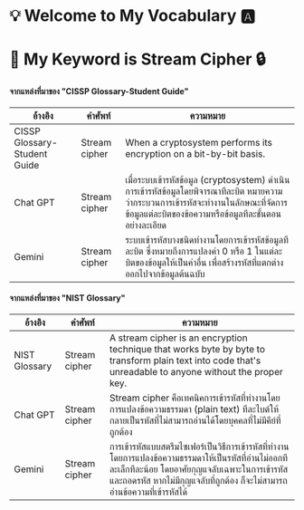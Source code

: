 # 💡 Welcome to My Vocabulary 🅰️

# 🔑 My Keyword is Stream Cipher 🔒

#### จากแหล่งที่มาของ "CISSP Glossary-Student Guide"
| อ้างอิง                     | คำศัพท์       | ความหมาย                                                                                                      |
|-----------------------------|---------------|---------------------------------------------------------------------------------------------------------------|
| CISSP Glossary-Student Guide | Stream cipher | When a cryptosystem performs its encryption on a bit-by-bit basis.                                           |
| Chat GPT                    | Stream cipher | เมื่อระบบเข้ารหัสข้อมูล (cryptosystem) ดำเนินการเข้ารหัสข้อมูลโดยพิจารณาทีละบิต หมายความว่ากระบวนการเข้ารหัสจะทำงานในลักษณะที่จัดการข้อมูลแต่ละบิตของข้อความหรือข้อมูลทีละขั้นตอนอย่างละเอียด |
| Gemini                      | Stream cipher | ระบบเข้ารหัสบางชนิดทำงานโดยการเข้ารหัสข้อมูลทีละบิต ซึ่งหมายถึงการแปลงค่า 0 หรือ 1 ในแต่ละบิตของข้อมูลให้เป็นค่าอื่น เพื่อสร้างรหัสที่แตกต่างออกไปจากข้อมูลต้นฉบับ |

#### จากแหล่งที่มาของ "NIST Glossary"
| อ้างอิง        | คำศัพท์       | ความหมาย                                                                                                        |
|----------------|---------------|-----------------------------------------------------------------------------------------------------------------|
| NIST Glossary | Stream cipher | A stream cipher is an encryption technique that works byte by byte to transform plain text into code that's unreadable to anyone without the proper key. |
| Chat GPT      | Stream cipher | Stream cipher คือเทคนิคการเข้ารหัสที่ทำงานโดยการแปลงข้อความธรรมดา (plain text) ทีละไบต์ให้กลายเป็นรหัสที่ไม่สามารถอ่านได้โดยบุคคลที่ไม่มีคีย์ที่ถูกต้อง |
| Gemini        | Stream cipher | การเข้ารหัสแบบสตรีมไซเฟอร์เป็นวิธีการเข้ารหัสที่ทำงานโดยการแปลงข้อความธรรมดาให้เป็นรหัสที่อ่านไม่ออกทีละเล็กทีละน้อย โดยอาศัยกุญแจลับเฉพาะในการเข้ารหัสและถอดรหัส หากไม่มีกุญแจลับที่ถูกต้อง ก็จะไม่สามารถอ่านข้อความที่เข้ารหัสได้ |
